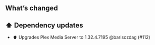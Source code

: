 ## What’s changed

## ⬆️ Dependency updates

- ⬆️ Upgrades Plex Media Server to 1.32.4.7195 @barisozdag (#112)
